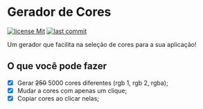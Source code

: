 # Gerador de Cores

[![license Mit][license]](https://opensource.org/licenses/MIT)
[![last commit][Last Commit]](https://github.com/joaoazevedoJS/GeradorDeCores/commits/1.0.2)

Um gerador que facilita na seleção de cores para a sua aplicação!

## O que você pode fazer

- [x] Gerar ~~250~~ 5000 cores diferentes (rgb 1, rgb 2, rgba);
- [x] Mudar a cores com apenas um clique;
- [x] Copiar cores ao clicar nelas;

[license]: https://img.shields.io/github/license/joaoazevedoJS/GeradorDeCores

[last commit]: https://img.shields.io/github/last-commit/joaoazevedoJS/GeradorDeCores
